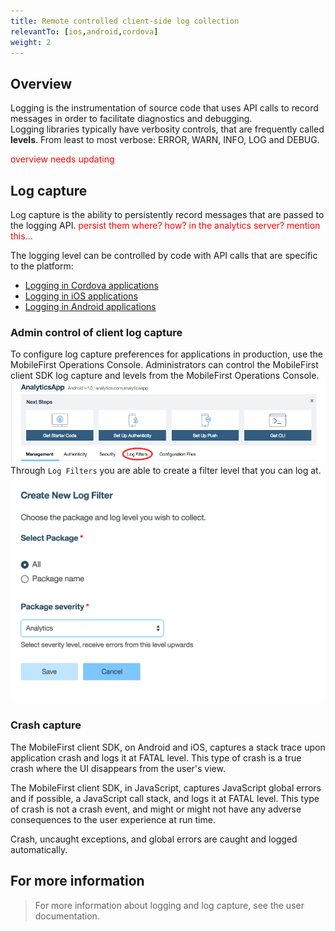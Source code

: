 ```yaml
---
title: Remote controlled client-side log collection
relevantTo: [ios,android,cordova]
weight: 2
---
```


## Overview
Logging is the instrumentation of source code that uses API calls to record messages in order to facilitate diagnostics and debugging.  
Logging libraries typically have verbosity controls, that are frequently called **levels**. From least to most verbose: ERROR, WARN, INFO, LOG and DEBUG.

<span style="color:red">overview needs updating</span>

## Log capture
Log capture is the ability to persistently record messages that are passed to the logging API.
<span style="color:red">persist them where? how? in the analytics server? mention this...</span>

The logging level can be controlled by code with API calls that are specific to the platform:

* [Logging in Cordova applications](../cordova/)
* [Logging in iOS applications](../ios/)
* [Logging in Android applications](../android/)

### Admin control of client log capture
To configure log capture preferences for applications in production, use the MobileFirst Operations Console. Administrators can control the MobileFirst client SDK log capture and levels from the MobileFirst Operations Console.
![App-Control-Center](AppControlDashboard.png)
Through `Log Filters` you are able to create a filter level that you can log at.
![Log-Filter](LogFilter.png)

### Crash capture
The MobileFirst client SDK, on Android and iOS, captures a stack trace upon application crash and logs it at FATAL level. This type of crash is a true crash where the UI disappears from the user's view.

The MobileFirst client SDK, in JavaScript, captures JavaScript global errors and if possible, a JavaScript call stack, and logs it at FATAL level. This type of crash is not a crash event, and might or might not have any adverse consequences to the user experience at run time.

Crash, uncaught exceptions, and global errors are caught and logged automatically.

## For more information
> For more information about logging and log capture, see the user documentation.
